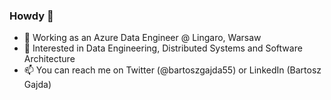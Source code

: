 ### Howdy 👋

- 🔭 Working as an Azure Data Engineer @ Lingaro, Warsaw
- 🌱 Interested in Data Engineering, Distributed Systems and Software Architecture
- 📫 You can reach me on Twitter (@bartoszgajda55) or LinkedIn (Bartosz Gajda)
